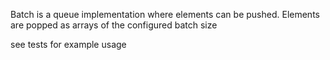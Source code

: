 Batch is a queue implementation where elements can be pushed. Elements are popped as arrays of the configured batch size

see tests for example usage